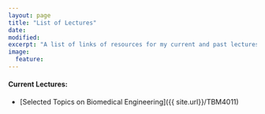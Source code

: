 ```yaml
---
layout: page
title: "List of Lectures"
date: 
modified:
excerpt: "A list of links of resources for my current and past lectures."
image:
  feature:
---
```


#### Current Lectures:

* [Selected Topics on Biomedical Engineering]({{ site.url}}/TBM4011)
